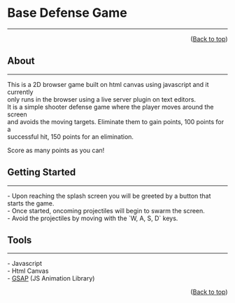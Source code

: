 <a name="#readme-top"></a>
# Base Defense Game
<hr>

<p align="right">(<a href="#readme-top">Back to top</a>)</p>

## About
<hr>
This is a 2D browser game built on html canvas using javascript and it currently <br>
only runs in the browser using a live server plugin on text editors. <br>
It is a simple shooter defense game where the player moves around the screen <br> 
and avoids the moving targets. Eliminate them to gain points, 100 points for a <br>
successful hit, 150 points for an elimination. 

Score as many points as you can!

## Getting Started
<hr> 
- Upon reaching the splash screen you will be greeted by a button that starts the game. <br>
- Once started, oncoming projectiles will begin to swarm the screen. <br>
- Avoid the projectiles by moving with the `W, A, S, D` keys.



## Tools
<hr>
- Javascript <br>
- Html Canvas <br>
- <a href="https://greensock.com/gsap/" target="_blank">GSAP</a> (JS Animation Library)

<p align="right">(<a href="#readme-top">Back to top</a>)</p>



